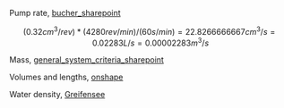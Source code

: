 Pump rate, [bucher_sharepoint](https://arisswitzerland.sharepoint.com/:w:/r/_layouts/15/Doc.aspx?sourcedoc=%7B5A481993-C3AF-4969-A083-93957ABD08AC%7D&file=Bucher%20CU%20Cooperation.docx&action=default&mobileredirect=true)

$$(0.32 cm^3/rev) * (4280 rev/min) / (60 s/min) = 22.8266666667 cm^3/s = 0.02283 L/s = 0.00002283 m^3/s$$

Mass, [general_system_criteria_sharepoint](https://arisswitzerland.sharepoint.com/:x:/r/_layouts/15/Doc.aspx?sourcedoc=%7B7C5465AD-30C2-4B8E-A9CC-A569785C1106%7D&file=general%20system%20criteria.xlsx&action=default&mobileredirect=true)

Volumes and lengths, [onshape](https://arisspace.onshape.com/documents/4414650879a95fc79e06ee1e/w/aa45838af7379fe155e4e22d/e/dffd0c078743992dc8e4b370)

Water density, [Greifensee](https://www.datalakes-eawag.ch/datadetail/1063)